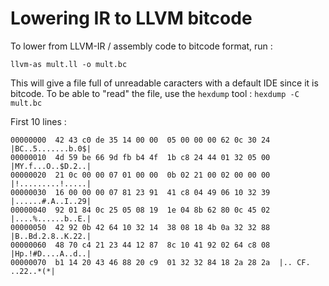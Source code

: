 # Lowering IR to LLVM bitcode

To lower from LLVM-IR / assembly code to bitcode format, run :

`llvm-as mult.ll -o mult.bc`

This will give a file full of unreadable caracters with a default IDE since it
is bitcode. To be able to "read" the file, use the `hexdump` tool :
`hexdump -C mult.bc`

First 10 lines : 
```
00000000  42 43 c0 de 35 14 00 00  05 00 00 00 62 0c 30 24  |BC..5.......b.0$|
00000010  4d 59 be 66 9d fb b4 4f  1b c8 24 44 01 32 05 00  |MY.f...O..$D.2..|
00000020  21 0c 00 00 07 01 00 00  0b 02 21 00 02 00 00 00  |!.........!.....|
00000030  16 00 00 00 07 81 23 91  41 c8 04 49 06 10 32 39  |......#.A..I..29|
00000040  92 01 84 0c 25 05 08 19  1e 04 8b 62 80 0c 45 02  |....%......b..E.|
00000050  42 92 0b 42 64 10 32 14  38 08 18 4b 0a 32 32 88  |B..Bd.2.8..K.22.|
00000060  48 70 c4 21 23 44 12 87  8c 10 41 92 02 64 c8 08  |Hp.!#D....A..d..|
00000070  b1 14 20 43 46 88 20 c9  01 32 32 84 18 2a 28 2a  |.. CF. ..22..*(*|
```